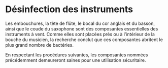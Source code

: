 # Désinfection des instruments

Les embouchures, la tête de flûte, le bocal du cor anglais et du basson, ainsi
que le coude du saxophone sont des composantes essentielles des instruments à
vent. Comme elles sont placées près ou à l’intérieur de la bouche du musicien,
la recherche conclut que ces composantes abritent le plus grand nombre de
bactéries.

En respectant les procédures suivantes, les composantes nommées précédemment
demeureront saines pour une utilisation sécuritaire.
